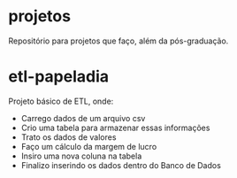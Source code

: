 # projetos
Repositório para projetos que faço, além da pós-graduação.

# etl-papeladia
Projeto básico de ETL, onde:
- Carrego dados de um arquivo csv
- Crio uma tabela para armazenar essas informações
- Trato os dados de valores
- Faço um cálculo da margem de lucro
- Insiro uma nova coluna na tabela
- Finalizo inserindo os dados dentro do Banco de Dados
